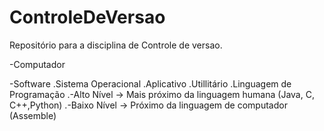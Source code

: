 # ControleDeVersao
Repositório para a disciplina de Controle de versao.

-Computador

-Software
.Sistema Operacional
.Aplicativo
.Utillitário
.Linguagem de Programação
.-Alto Nível -> Mais próximo da linguagem humana (Java, C, C++,Python)
.-Baixo Nível -> Próximo da linguagem de computador (Assemble)
